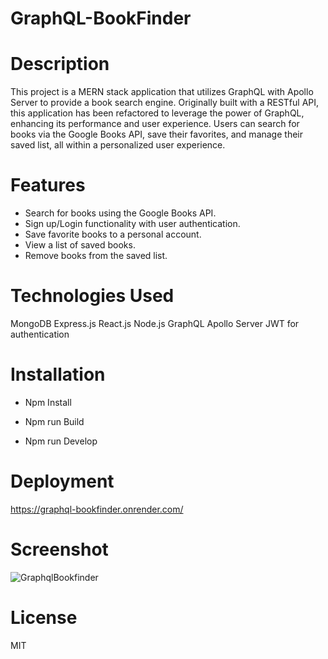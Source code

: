 # GraphQL-BookFinder

# Description

This project is a MERN stack application that utilizes GraphQL with Apollo Server to provide a book search engine. Originally built with a RESTful API, this application has been refactored to leverage the power of GraphQL, enhancing its performance and user experience. Users can search for books via the Google Books API, save their favorites, and manage their saved list, all within a personalized user experience.

# Features

- Search for books using the Google Books API.
- Sign up/Login functionality with user authentication.
- Save favorite books to a personal account.
- View a list of saved books.
- Remove books from the saved list.

# Technologies Used

MongoDB
Express.js
React.js
Node.js
GraphQL
Apollo Server
JWT for authentication

# Installation


- Npm Install

- Npm run Build

- Npm run Develop


# Deployment

https://graphql-bookfinder.onrender.com/

# Screenshot

![GraphqlBookfinder](https://github.com/JMcKenna01/GraphQL-BookFinder/assets/147211404/37500cf3-b535-4f7c-8dc3-3d15e2bcb78d)



# License

MIT
